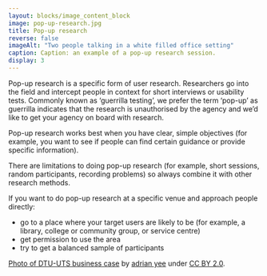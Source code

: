 ```yaml
---
layout: blocks/image_content_block
image: pop-up-research.jpg
title: Pop-up research
reverse: false
imageAlt: "Two people talking in a white filled office setting"
caption: Caption: an example of a pop-up research session.
display: 3
---
```


Pop-up research is a specific form of user research. Researchers go into the field and intercept people in context for short interviews or usability tests. Commonly known as ‘guerrilla testing’, we prefer the term ‘pop-up’ as guerrilla indicates that the research is unauthorised by the agency and we’d like to get your agency on board with research.

Pop-up research works best when you have clear, simple objectives (for example, you want to see if people can find certain guidance or provide specific information).

There are limitations to doing pop-up research (for example, short sessions, random participants, recording problems) so always combine it with other research methods.

If you want to do pop-up research at a specific venue and approach people directly:
- go to a place where your target users are likely to be (for example, a library, college or community group, or service centre)
- get permission to use the area
- try to get a balanced sample of participants

[Photo of DTU-UTS business case](https://www.flickr.com/photos/135679646@N07/24071928722/in/pool-dto/) by [adrian yee](https://www.flickr.com/photos/135679646@N07/) under [CC BY 2.0](https://creativecommons.org/licenses/by/2.0/).

